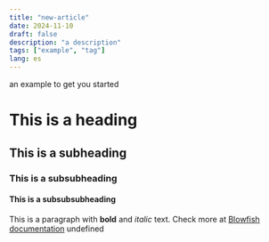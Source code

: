 ```yaml
---
title: "new-article"
date: 2024-11-10
draft: false
description: "a description"
tags: ["example", "tag"]
lang: es
---
```

 an example to get you started
# This is a heading
## This is a subheading
### This is a subsubheading
#### This is a subsubsubheading
This is a paragraph with **bold** and *italic* text.
Check more at [Blowfish documentation](https://blowfish.page/)
undefined